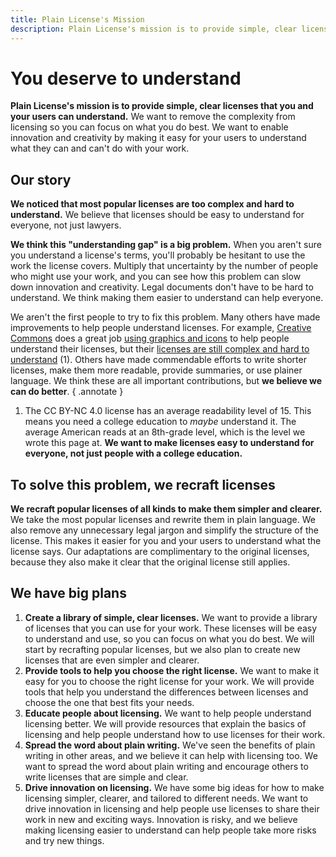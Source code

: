 ```yaml
---
title: Plain License's Mission
description: Plain License's mission is to provide simple, clear licenses that you and your users can understand. We want to remove the complexity from licensing so you can focus on what you do best. We want to enable innovation and creativity by making it easy for your users to understand what they can and can't do with your work.
---
```


# You deserve to understand

**Plain License's mission is to provide simple, clear licenses that you and your users can understand.** We want to remove the complexity from licensing so you can focus on what you do best. We want to enable innovation and creativity by making it easy for your users to understand what they can and can't do with your work.

## Our story

**We noticed that most popular licenses are too complex and hard to understand.** We believe that licenses should be easy to understand for everyone, not just lawyers.

**We think this "understanding gap" is a big problem.** When you aren't sure you understand a license's terms, you'll probably be hesitant to use the work the license covers. Multiply that uncertainty by the number of people who might use your work, and you can see how this problem can slow down innovation and creativity. Legal documents don't have to be hard to understand. We think making them easier to understand can help everyone.

We aren't the first people to try to fix this problem. Many others have made improvements to help people understand licenses. For example, [Creative Commons][cc] does a great job [using graphics and icons][cc-licenses] to help people understand their licenses, but their [licenses  are still complex and hard to understand][cc-by-nc-4.0] (1). Others have made commendable efforts to write shorter licenses, make them more readable, provide summaries, or use plainer language. We think these are all important contributions, but **we believe we can do better**.
{ .annotate }

1. The CC BY-NC 4.0 license has an average readability level of 15. This means you need a college education to *maybe* understand it. The average American reads at an 8th-grade level, which is the level we wrote this page at. **We want to make licenses easy to understand for everyone, not just people with a college education.**

## To solve this problem, we recraft licenses

**We recraft popular licenses of all kinds to make them simpler and clearer.** We take the most popular licenses and rewrite them in plain language. We also remove any unnecessary legal jargon and simplify the structure of the license. This makes it easier for you and your users to understand what the license says. Our adaptations are complimentary to the original licenses, because they also make it clear that the original license still applies.

## We have big plans

1. **Create a library of simple, clear licenses.** We want to provide a library of licenses that you can use for your work. These licenses will be easy to understand and use, so you can focus on what you do best. We will start by recrafting popular licenses, but we also plan to create new licenses that are even simpler and clearer.
2. **Provide tools to help you choose the right license.** We want to make it easy for you to choose the right license for your work. We will provide tools that help you understand the differences between licenses and choose the one that best fits your needs.
3. **Educate people about licensing.** We want to help people understand licensing better. We will provide resources that explain the basics of licensing and help people understand how to use licenses for their work.
4. **Spread the word about plain writing.** We've seen the benefits of plain writing in other areas, and we believe it can help with licensing too. We want to spread the word about plain writing and encourage others to write licenses that are simple and clear.
5. **Drive innovation on licensing.** We have some big ideas for how to make licensing simpler, clearer, and tailored to different needs. We want to drive innovation in licensing and help people use licenses to share their work in new and exciting ways. Innovation is risky, and we believe making licensing easier to understand can help people take more risks and try new things.

[cc]: https://creativecommons.org "Creative Commons"
[cc-licenses]: https://creativecommons.org/share-your-work/cclicenses/ "Creative Commons Licenses"
[cc-by-nc-4.0]: https://creativecommons.org/licenses/by-nc/4.0/legalcode.en "CC BY-NC 4.0 Legal Code"
